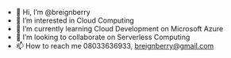 - 👋 Hi, I’m @breignberry
- 👀 I’m interested in Cloud Computing 
- 🌱 I’m currently learning Cloud Development on Microsoft Azure
- 💞️ I’m looking to collaborate on Serverless Computing
- 📫 How to reach me 08033636933, breignberry@gmail.com

<!---
breignberry/breignberry is a ✨ special ✨ repository because its `README.md` (this file) appears on your GitHub profile.
You can click the Preview link to take a look at your changes.
--->
